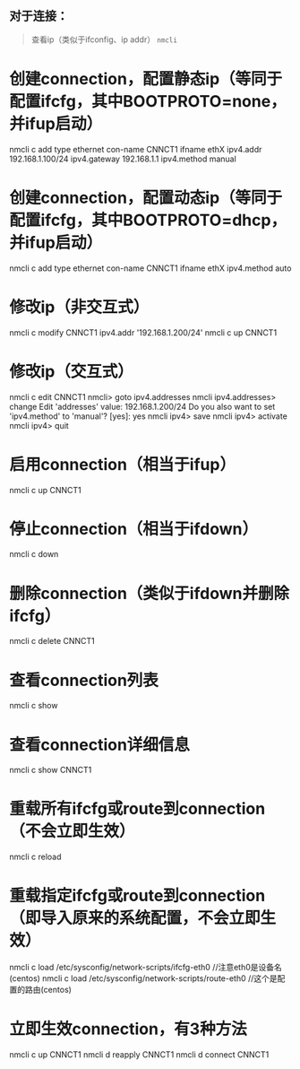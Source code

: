 ## 对于连接：
>查看ip（类似于ifconfig、ip addr）
>`nmcli`

# 创建connection，配置静态ip（等同于配置ifcfg，其中BOOTPROTO=none，并ifup启动）
nmcli c add type ethernet con-name CNNCT1 ifname ethX ipv4.addr 192.168.1.100/24 ipv4.gateway 192.168.1.1 ipv4.method manual

# 创建connection，配置动态ip（等同于配置ifcfg，其中BOOTPROTO=dhcp，并ifup启动）
nmcli c add type ethernet con-name CNNCT1 ifname ethX ipv4.method auto

# 修改ip（非交互式）
nmcli c modify CNNCT1 ipv4.addr '192.168.1.200/24'
nmcli c up CNNCT1

# 修改ip（交互式）
nmcli c edit CNNCT1
nmcli> goto ipv4.addresses
nmcli ipv4.addresses> change
Edit 'addresses' value: 192.168.1.200/24
Do you also want to set 'ipv4.method' to 'manual'? [yes]: yes
nmcli ipv4> save
nmcli ipv4> activate
nmcli ipv4> quit

# 启用connection（相当于ifup）
nmcli c up CNNCT1

# 停止connection（相当于ifdown）
nmcli c down

# 删除connection（类似于ifdown并删除ifcfg）
nmcli c delete CNNCT1

# 查看connection列表
nmcli c show

# 查看connection详细信息
nmcli c show CNNCT1

# 重载所有ifcfg或route到connection（不会立即生效）
nmcli c reload

# 重载指定ifcfg或route到connection（即导入原来的系统配置，不会立即生效）
nmcli c load /etc/sysconfig/network-scripts/ifcfg-eth0 //注意eth0是设备名(centos)
nmcli c load /etc/sysconfig/network-scripts/route-eth0 //这个是配置的路由(centos)

# 立即生效connection，有3种方法
nmcli c up CNNCT1
nmcli d reapply CNNCT1
nmcli d connect CNNCT1
